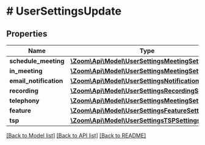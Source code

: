 # # UserSettingsUpdate

## Properties

Name | Type | Description | Notes
------------ | ------------- | ------------- | -------------
**schedule_meeting** | [**\Zoom\Api\Model\UserSettingsMeetingSettings**](UserSettingsMeetingSettings.md) |  | [optional] 
**in_meeting** | [**\Zoom\Api\Model\UserSettingsMeetingSettings1**](UserSettingsMeetingSettings1.md) |  | [optional] 
**email_notification** | [**\Zoom\Api\Model\UserSettingsNotificationSettings**](UserSettingsNotificationSettings.md) |  | [optional] 
**recording** | [**\Zoom\Api\Model\UserSettingsRecordingSettings**](UserSettingsRecordingSettings.md) |  | [optional] 
**telephony** | [**\Zoom\Api\Model\UserSettingsMeetingSettings2**](UserSettingsMeetingSettings2.md) |  | [optional] 
**feature** | [**\Zoom\Api\Model\UserSettingsFeatureSettings1**](UserSettingsFeatureSettings1.md) |  | [optional] 
**tsp** | [**\Zoom\Api\Model\UserSettingsTSPSettings**](UserSettingsTSPSettings.md) |  | [optional] 

[[Back to Model list]](../../README.md#documentation-for-models) [[Back to API list]](../../README.md#documentation-for-api-endpoints) [[Back to README]](../../README.md)


